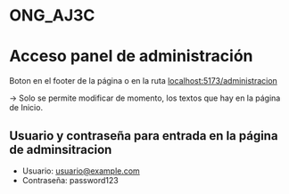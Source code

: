 # ONG_AJ3C

# Acceso panel de administración
Boton en el footer de la página o en la ruta [localhost:5173/administracion](localhost:5173/administracion) 

-> Solo se permite modificar de momento, los textos que hay en la página de Inicio.

## Usuario y contraseña para entrada en la página de adminsitracion
- Usuario: usuario@example.com
- Contraseña: password123